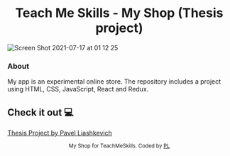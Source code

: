 <h1 align="center">Teach Me Skills - My Shop (Thesis project)</h1>

![Screen Shot 2021-07-17 at 01 12 25](https://user-images.githubusercontent.com/75558987/126013329-a5659460-789b-4638-b240-f3291c8d4a5c.png)

### About ###
My app is an experimental online store.
The repository includes a project using HTML, CSS, JavaScript, React and Redux.

## Check it out 💻 ##
[Thesis Project by Pavel Liashkevich](https://449345ee.teach-me-skills-thesis-project-my-shop.pages.dev)

<div align="center">
<sub>My Shop for TeachMeSkills. Coded by 
  <a href="https://github.com/PavelLiashkevich">PL</a>
  </a>
</div>


